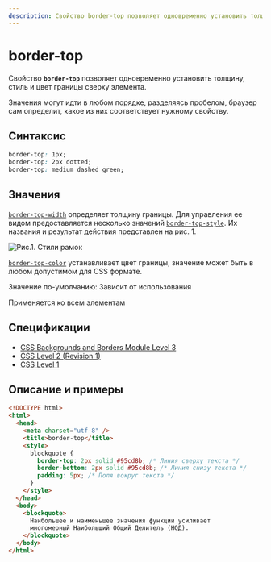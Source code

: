 ```yaml
---
description: Свойство border-top позволяет одновременно установить толщину, стиль и цвет границы сверху элемента
---
```


# border-top

Свойство **`border-top`** позволяет одновременно установить толщину, стиль и цвет границы сверху элемента.

Значения могут идти в любом порядке, разделяясь пробелом, браузер сам определит, какое из них соответствует нужному свойству.

## Синтаксис

```css
border-top: 1px;
border-top: 2px dotted;
border-top: medium dashed green;
```

## Значения

[`border-top-width`](border-top-width.md) определяет толщину границы. Для управления ее видом предоставляется несколько значений [`border-top-style`](border-top-style.md). Их названия и результат действия представлен на рис. 1.

![Рис.1. Стили рамок](border_style_6.png)

[`border-top-color`](border-top-color.md) устанавливает цвет границы, значение может быть в любом допустимом для CSS формате.

Значение по-умолчанию: Зависит от использования

Применяется ко всем элементам

## Спецификации

- [CSS Backgrounds and Borders Module Level 3](http://dev.w3.org/csswg/css3-background/#border-top)
- [CSS Level 2 (Revision 1)](http://www.w3.org/TR/CSS2/box.html#propdef-border-top)
- [CSS Level 1](http://www.w3.org/TR/CSS1/#border-top)

## Описание и примеры

```html
<!DOCTYPE html>
<html>
  <head>
    <meta charset="utf-8" />
    <title>border-top</title>
    <style>
      blockquote {
        border-top: 2px solid #95cd8b; /* Линия сверху текста */
        border-bottom: 2px solid #95cd8b; /* Линия снизу текста */
        padding: 5px; /* Поля вокруг текста */
      }
    </style>
  </head>
  <body>
    <blockquote>
      Наибольшее и наименьшее значения функции усиливает
      многомерный Наибольший Общий Делитель (НОД).
    </blockquote>
  </body>
</html>
```
